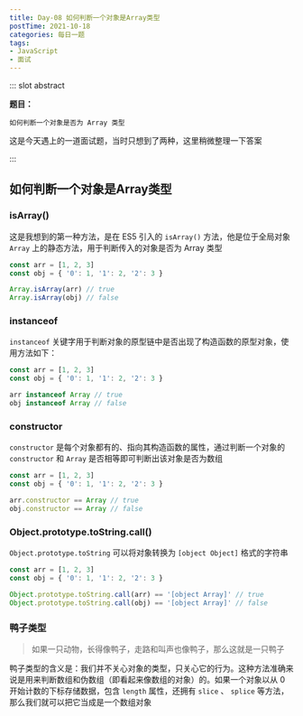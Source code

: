 ```yaml
---
title: Day-08 如何判断一个对象是Array类型
postTime: 2021-10-18
categories: 每日一题
tags:
- JavaScript
- 面试
---
```


::: slot abstract

**题目：**

~~~
如何判断一个对象是否为 Array 类型
~~~

这是今天遇上的一道面试题，当时只想到了两种，这里稍微整理一下答案

:::



## 如何判断一个对象是Array类型

### isArray()

这是我想到的第一种方法，是在 ES5 引入的 `isArray()` 方法，他是位于全局对象 `Array` 上的静态方法，用于判断传入的对象是否为 Array 类型

~~~js
const arr = [1, 2, 3]
const obj = { '0': 1, '1': 2, '2': 3 }

Array.isArray(arr) // true
Array.isArray(obj) // false
~~~



### instanceof

`instanceof` 关键字用于判断对象的原型链中是否出现了构造函数的原型对象，使用方法如下：

~~~js
const arr = [1, 2, 3]
const obj = { '0': 1, '1': 2, '2': 3 }

arr instanceof Array // true
obj instanceof Array // false
~~~



### constructor

`constructor` 是每个对象都有的、指向其构造函数的属性，通过判断一个对象的 `constructor` 和  `Array` 是否相等即可判断出该对象是否为数组

~~~js
const arr = [1, 2, 3]
const obj = { '0': 1, '1': 2, '2': 3 }

arr.constructor == Array // true
obj.constructor == Array // false
~~~



### Object.prototype.toString.call()

`Object.prototype.toString` 可以将对象转换为 `[object Object]` 格式的字符串

~~~js
const arr = [1, 2, 3]
const obj = { '0': 1, '1': 2, '2': 3 }

Object.prototype.toString.call(arr) == '[object Array]' // true
Object.prototype.toString.call(obj) == '[object Array]' // false
~~~



### 鸭子类型

> 如果一只动物，长得像鸭子，走路和叫声也像鸭子，那么这就是一只鸭子

鸭子类型的含义是：我们并不关心对象的类型，只关心它的行为。这种方法准确来说是用来判断数组和伪数组（即看起来像数组的对象）的。如果一个对象以从 0 开始计数的下标存储数据，包含 `length` 属性，还拥有 `slice` 、 `splice` 等方法，那么我们就可以把它当成是一个数组对象
